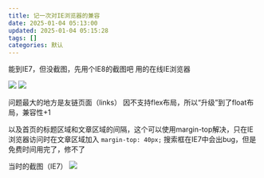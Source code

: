 ```yaml
---
title: 记一次对IE浏览器的兼容
date: 2025-01-04 05:13:00
updated: 2025-01-04 05:15:28
tags: []
categories: 默认
---
```


能到IE7，但没截图，先用个IE8的截图吧
用的在线IE浏览器

![](https://s.rmimg.com/2025-01-04/1735963406-821520-browserling-screenshot-1.png)
![](https://s.rmimg.com/2025-01-04/1735963415-666308-browserling-screenshot.png)

问题最大的地方是友链页面（links）
因不支持flex布局，所以“升级”到了float布局，兼容性+1

以及首页的标题区域和文章区域的间隔，这个可以使用margin-top解决，只在IE浏览器访问时在文章区域加入 `margin-top: 40px;`
搜索框在IE7中会出bug，但是免费时间用完了，修不了

当时的截图（IE7）
![](https://s.rmimg.com/2025-01-04/1735963912-277278-4ada49847ea549faa435d09724db6c63.png)
